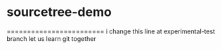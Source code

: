 # sourcetree-demo
========================
i change this line at experimental-test branch
let us learn git together

